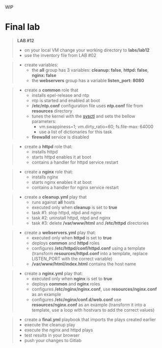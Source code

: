 WIP

# Final lab

> **LAB #12**
> - on your local VM change your working directory to **labs/lab12**
> - use the inventory file from LAB #02

> - create variables:
>   - the **all** group has 3 variables: **cleanup: false**, **httpd: false**, **nginx: false**
>   - the **webservers** group has a variable **listen_port: 8080**

> - create a **common** role that
>   - installs epel-release and ntp
>   - ntp is started and enabled at boot
>   - **/etc/ntp.conf** configuration file uses **ntp.conf** file from **resources** directory
>   - tunes the kernel with the [sysctl](https://docs.ansible.com/ansible/latest/modules/sysctl_module.html) and sets the bellow parameters:
>     - vm.swappiness=1; vm.dirty_ratio=60; fs.file-max: 64000
>     - use a list of dictionaries for this task
>   - **firewalld** service is disabled

> - create a **httpd** role that:
>   - installs httpd
>   - starts httpd enables it at boot
>   - contains a handler for httpd service restart

> - create a **nginx** role that:
>   - installs nginx
>   - starts nginx enables it at boot
>   - contains a handler for nginx service restart

> - create a **cleanup.yml** play that
>   - runs against **all** hosts
>   - executed only when **cleanup** is set to **true**
>   - task #1: stop httpd, ntpd and nginx
>   - task #2: uninstall httpd, ntpd and nginx
>   - task #3: delete **/var/www/html** and **/etc/httpd** directories

> - create a **webservers.yml** play that:
>   - executed only when **httpd** is set to **true**
>   - deploys **common** and **httpd** roles
>   - configures **/etc/httpd/conf/httpd.conf** using a template (transform **resources/httpd.conf** into a template, replace LISTEN_PORT with the correct variable)
>   - **/var/www/html/index.html** contains the host name

> - create a **nginx.yml** play that:
>   - executed only when **nginx** is set to **true**
>   - deploys **common** and **nginx** roles
>   - configures **/etc/nginx/nginx.conf**,  use **resources/nginx.conf** as an example
>   - configures **/etc/nginx/conf.d/web.conf** use **resources/nginx.conf** as an example (transform it into a template, use a loop with hostvars to add the correct values)

> - create a **final.yml** playbook that imports the plays created earlier
> - execute the cleanup play
> - execute the nginx and httpd plays
> - test results in your browser
> - push your changes to Gitlab

